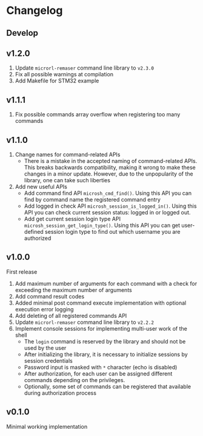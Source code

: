 # Changelog


## Develop




## v1.2.0

1.  Update `microrl-remaser` command line library to `v2.3.0`
2.  Fix all possible warnings at compilation
3.  Add Makefile for STM32 example


## v1.1.1

1.  Fix possible commands array overflow when registering too many commands

## v1.1.0

1.  Change names for command-related APIs
    - There is a mistake in the accepted naming of command-related APIs. This breaks backwards compatibility, making it wrong to make these changes in a minor update. However, due to the unpopularity of the library, one can take such liberties
2.  Add new useful APIs
    - Add command find API `microsh_cmd_find()`. Using this API you can find by command name the registered command entry
    - Add logged in check API `microsh_session_is_logged_in()`. Using this API you can check current session status: logged in or logged out.
    - Add get current session login type API `microsh_session_get_login_type()`. Using this API you can get user-defined session login type to find out which username you are authorized

## v1.0.0

First release

1.  Add maximum number of arguments for each command with a check for exceeding the maximum number of arguments
2.  Add command result codes
3.  Added minimal post command execute implementation with optional execution error logging
4.  Add deleting of all registered commands API
5.  Update `microrl-remaser` command line library to `v2.2.2`
6.  Implement console sessions for implementing multi-user work of the shell
    - The `login` command is reserved by the library and should not be used by the user
    - After initializing the library, it is necessary to initialize sessions by session credentials
    - Password input is masked with `*` character (echo is disabled)
    - After authorization, for each user can be assigned different commands depending on the privileges.
    - Optionally, some set of commands can be registered that available during authorization process

## v0.1.0

Minimal working implementation
